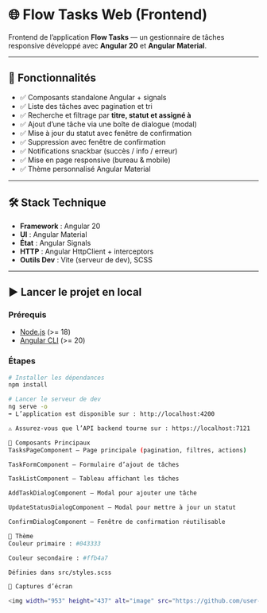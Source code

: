 # 🌐 Flow Tasks Web (Frontend)

Frontend de l’application **Flow Tasks** — un gestionnaire de tâches responsive développé avec **Angular 20** et **Angular Material**.

---

## 🚀 Fonctionnalités
- ✅ Composants standalone Angular + signals
- ✅ Liste des tâches avec pagination et tri
- ✅ Recherche et filtrage par **titre, statut et assigné à**
- ✅ Ajout d’une tâche via une boîte de dialogue (modal)
- ✅ Mise à jour du statut avec fenêtre de confirmation
- ✅ Suppression avec fenêtre de confirmation
- ✅ Notifications snackbar (succès / info / erreur)
- ✅ Mise en page responsive (bureau & mobile)
- ✅ Thème personnalisé Angular Material

---

## 🛠️ Stack Technique
- **Framework** : Angular 20  
- **UI** : Angular Material  
- **État** : Angular Signals  
- **HTTP** : Angular HttpClient + interceptors  
- **Outils Dev** : Vite (serveur de dev), SCSS  

---

## ▶️ Lancer le projet en local

### Prérequis
- [Node.js](https://nodejs.org/) (>= 18)  
- [Angular CLI](https://angular.dev/tools/cli) (>= 20)  

### Étapes
```bash
# Installer les dépendances
npm install

# Lancer le serveur de dev
ng serve -o
➡️ L’application est disponible sur : http://localhost:4200

⚠️ Assurez-vous que l’API backend tourne sur : https://localhost:7121

📂 Composants Principaux
TasksPageComponent – Page principale (pagination, filtres, actions)

TaskFormComponent – Formulaire d’ajout de tâches

TaskListComponent – Tableau affichant les tâches

AddTaskDialogComponent – Modal pour ajouter une tâche

UpdateStatusDialogComponent – Modal pour mettre à jour un statut

ConfirmDialogComponent – Fenêtre de confirmation réutilisable

🎨 Thème
Couleur primaire : #043333

Couleur secondaire : #ffb4a7

Définies dans src/styles.scss

📸 Captures d’écran

<img width="953" height="437" alt="image" src="https://github.com/user-attachments/assets/f5c9b3ba-590d-4cc3-961e-d3c0ee480013" />
